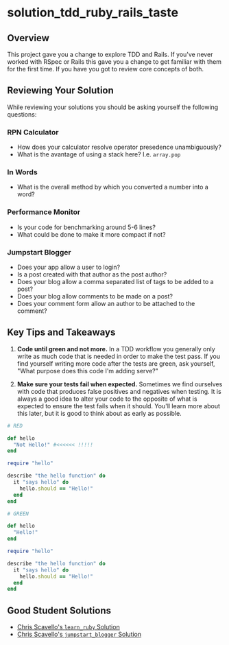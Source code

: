 solution_tdd_ruby_rails_taste
=============================






## Overview

This project gave you a change to explore TDD and Rails. If you've never worked with RSpec or Rails this gave you a change to get familiar with them for the first time. If you have you got to review core concepts of both.


## Reviewing Your Solution

While reviewing your solutions you should be asking yourself the following questions:

### RPN Calculator

* How does your calculator resolve operator presedence unambiguously?
* What is the avantage of using a stack here? I.e. `array.pop`


### In Words 

* What is the overall method by which you converted a number into a word?


### Performance Monitor

* Is your code for benchmarking around 5-6 lines?
* What could be done to make it more compact if not?


### Jumpstart Blogger

* Does your app allow a user to login?
* Is a post created with that author as the post author?
* Does your blog allow a comma separated list of tags to be added to a post?
* Does your blog allow comments to be made on a post?
* Does your comment form allow an author to be attached to the comment?



## Key Tips and Takeaways

1. **Code until green and not more.** In a TDD workflow you generally only write as much code that is needed in order to make the test pass. If you find yourself writing more code after the tests are green, ask yourself, "What purpose does this code I'm adding serve?"


1. **Make sure your tests fail when expected.** Sometimes we find ourselves with code that produces false positives and negatives when testing. It is always a good idea to alter your code to the opposite of what is expected to ensure the test fails when it should. You'll learn more about this later, but it is good to think about as early as possible.


```ruby
# RED

def hello
  "Not Hello!" #<<<<<< !!!!!
end

require "hello"

describe "the hello function" do
  it "says hello" do
    hello.should == "Hello!"
  end
end

# GREEN

def hello
  "Hello!"
end

require "hello"

describe "the hello function" do
  it "says hello" do
    hello.should == "Hello!"
  end
end
```


## Good Student Solutions

* [Chris Scavello's `learn_ruby` Solution](https://github.com/BideoWego/learn_ruby)
* [Chris Scavello's `jumpstart_blogger` Solution](https://github.com/BideoWego/jumpstartlab-blogger)



